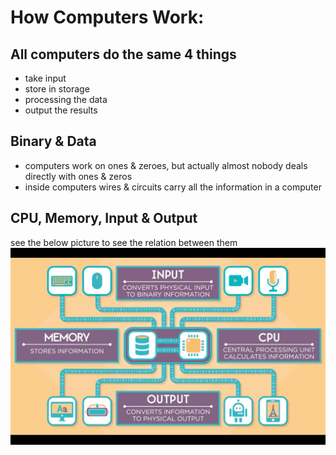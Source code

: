 # How Computers Work: 

## All computers do the same 4 things
 * take input
 * store in storage
 * processing the data
 * output the results

## Binary & Data
 * computers work on ones & zeroes, but actually almost nobody deals directly with ones & zeros
 * inside computers wires & circuits carry all the information in a computer 

## CPU, Memory, Input & Output
see the below picture to see the relation between them
![how computer work](/computer.jpeg)
